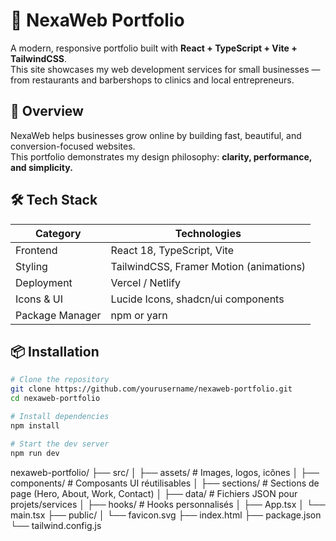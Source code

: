 # 🚀 NexaWeb Portfolio

A modern, responsive portfolio built with **React + TypeScript + Vite + TailwindCSS**.  
This site showcases my web development services for small businesses — from restaurants and barbershops to clinics and local entrepreneurs.

## 🧠 Overview

NexaWeb helps businesses grow online by building fast, beautiful, and conversion-focused websites.  
This portfolio demonstrates my design philosophy: **clarity, performance, and simplicity.**

## 🛠 Tech Stack

| Category        | Technologies                            |
|-----------------|-----------------------------------------|
| Frontend        | React 18, TypeScript, Vite              |
| Styling         | TailwindCSS, Framer Motion (animations) |
| Deployment      | Vercel / Netlify                        |
| Icons & UI      | Lucide Icons, shadcn/ui components      |
| Package Manager | npm or yarn                             |

## 📦 Installation

```bash
# Clone the repository
git clone https://github.com/yourusername/nexaweb-portfolio.git
cd nexaweb-portfolio

# Install dependencies
npm install

# Start the dev server
npm run dev

```
nexaweb-portfolio/
├── src/
│   ├── assets/           # Images, logos, icônes
│   ├── components/       # Composants UI réutilisables
│   ├── sections/         # Sections de page (Hero, About, Work, Contact)
│   ├── data/             # Fichiers JSON pour projets/services
│   ├── hooks/            # Hooks personnalisés
│   ├── App.tsx
│   └── main.tsx
├── public/
│   └── favicon.svg
├── index.html
├── package.json
└── tailwind.config.js
